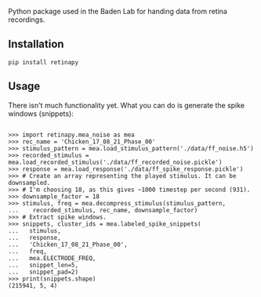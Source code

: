 Python package used in the Baden Lab for handing data from retina recordings.

Installation
------------

	pip install retinapy


Usage
-----
There isn't much functionality yet. What you can do is generate the spike
windows (snippets):

```

>>> import retinapy.mea_noise as mea
>>> rec_name = 'Chicken_17_08_21_Phase_00'
>>> stimulus_pattern = mea.load_stimulus_pattern('./data/ff_noise.h5')
>>> recorded_stimulus = mea.load_recorded_stimulus('./data/ff_recorded_noise.pickle')
>>> response = mea.load_response('./data/ff_spike_response.pickle')
>>> # Create an array representing the played stimulus. It can be downsampled.
>>> # I'm choosing 18, as this gives ~1000 timestep per second (931).
>>> downsample_factor = 18
>>> stimulus, freq = mea.decompress_stimulus(stimulus_pattern, 
...    recorded_stimulus, rec_name, downsample_factor)
>>> # Extract spike windows.
>>> snippets, cluster_ids = mea.labeled_spike_snippets(
...   stimulus, 
...   response, 
...   'Chicken_17_08_21_Phase_00',
...   freq,
...   mea.ELECTRODE_FREQ,
...   snippet_len=5, 
...   snippet_pad=2)
>>> print(snippets.shape)
(215941, 5, 4)

```

